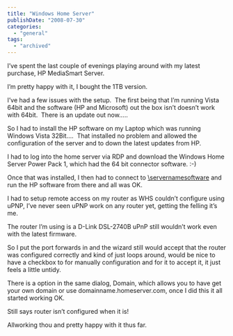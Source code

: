 ```yaml
---
title: "Windows Home Server"
publishDate: "2008-07-30"
categories: 
  - "general"
tags:
  - "archived"
---
```


I’ve spent the last couple of evenings playing around with my latest purchase, HP MediaSmart Server.

I’m pretty happy with it, I bought the 1TB version.

I’ve had a few issues with the setup.  The first being that I’m running Vista 64bit and the software (HP and Microsoft) out the box isn’t doesn’t work with 64bit.  There is an update out now…..

So I had to install the HP software on my Laptop which was running Windows Vista 32Bit….  That installed no problem and allowed the configuration of the server and to down the latest updates from HP.

I had to log into the home server via RDP and download the Windows Home Server Power Pack 1, which had the 64 bit connector software. :-)

Once that was installed, I then had to connect to [\\servernamesoftware](//\servernamesoftware) and run the HP software from there and all was OK.

I had to setup remote access on my router as WHS couldn’t configure using uPNP, I’ve never seen uPNP work on any router yet, getting the felling it’s me.

The router I’m using is a D-Link DSL-2740B uPnP still wouldn’t work even with the latest firmware.

So I put the port forwards in and the wizard still would accept that the router was configured correctly and kind of just loops around, would be nice to have a checkbox to for manually configuration and for it to accept it, it just feels a little untidy.

There is a option in the same dialog, Domain, which allows you to have get your own domain or use domainname.homeserver.com, once I did this it all started working OK.

Still says router isn’t configured when it is!

Allworking thou and pretty happy with it thus far.

